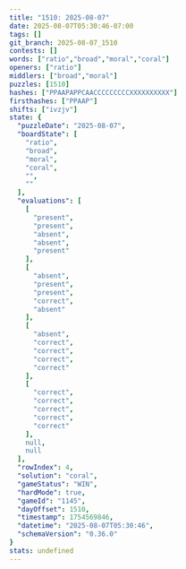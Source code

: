 ```yaml
---
title: "1510: 2025-08-07"
date: 2025-08-07T05:30:46-07:00
tags: []
git_branch: 2025-08-07_1510
contests: []
words: ["ratio","broad","moral","coral"]
openers: ["ratio"]
middlers: ["broad","moral"]
puzzles: [1510]
hashes: ["PPAAPAPPCAACCCCCCCCCXXXXXXXXXX"]
firsthashes: ["PPAAP"]
shifts: ["ivzjv"]
state: {
  "puzzleDate": "2025-08-07",
  "boardState": [
    "ratio",
    "broad",
    "moral",
    "coral",
    "",
    ""
  ],
  "evaluations": [
    [
      "present",
      "present",
      "absent",
      "absent",
      "present"
    ],
    [
      "absent",
      "present",
      "present",
      "correct",
      "absent"
    ],
    [
      "absent",
      "correct",
      "correct",
      "correct",
      "correct"
    ],
    [
      "correct",
      "correct",
      "correct",
      "correct",
      "correct"
    ],
    null,
    null
  ],
  "rowIndex": 4,
  "solution": "coral",
  "gameStatus": "WIN",
  "hardMode": true,
  "gameId": "1145",
  "dayOffset": 1510,
  "timestamp": 1754569846,
  "datetime": "2025-08-07T05:30:46",
  "schemaVersion": "0.36.0"
}
stats: undefined
---
```

<!-- more -->
